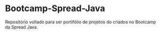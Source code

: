# Bootcamp-Spread-Java
Reposítório voltado para ser portifólio de projetos do criados no Bootcamp da Spread Java. 
